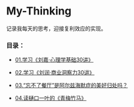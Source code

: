 # My-Thinking

记录我每天的思考，迎接复利效应的实现。

### 目录：

- [01.学习《刘嘉·心理学基础30讲》](chapter01.学习《刘嘉·心理学基础30讲》.md)

- [02.学习《刘润·商业洞察力30讲》](chapter02.学习《刘润·商业洞察力30讲》.md)

- [03.“忘不了餐厅”是阿尔兹海默症的美好归处吗？](chapter03.“忘不了餐厅”是阿尔兹海默症的美好归处吗？.md)

- [04.读樋口一叶的《青梅竹马》](chapter04.读樋口一叶的《青梅竹马》.md)
